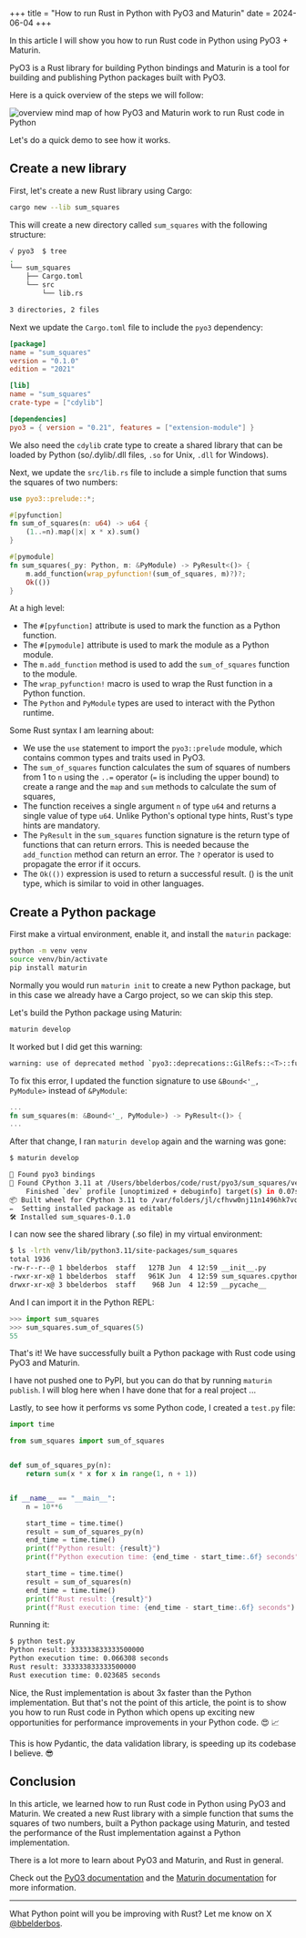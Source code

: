 +++
title = "How to run Rust in Python with PyO3 and Maturin"
date = 2024-06-04
+++

In this article I will show you how to run Rust code in Python using PyO3 + Maturin.

PyO3 is a Rust library for building Python bindings and Maturin is a tool for building and publishing Python packages built with PyO3.

Here is a quick overview of the steps we will follow:

![overview mind map of how PyO3 and Maturin work to run Rust code in Python](../rust-in-python.png)

Let's do a quick demo to see how it works.

## Create a new library

First, let's create a new Rust library using Cargo:

```bash
cargo new --lib sum_squares
```

This will create a new directory called `sum_squares` with the following structure:

```bash
√ pyo3  $ tree
.
└── sum_squares
    ├── Cargo.toml
    └── src
        └── lib.rs

3 directories, 2 files
```

Next we update the `Cargo.toml` file to include the `pyo3` dependency:

```toml
[package]
name = "sum_squares"
version = "0.1.0"
edition = "2021"

[lib]
name = "sum_squares"
crate-type = ["cdylib"]

[dependencies]
pyo3 = { version = "0.21", features = ["extension-module"] }
```

We also need the `cdylib` crate type to create a shared library that can be loaded by Python (so/.dylib/.dll files, `.so` for Unix, `.dll` for Windows).

Next, we update the `src/lib.rs` file to include a simple function that sums the squares of two numbers:

```rust
use pyo3::prelude::*;

#[pyfunction]
fn sum_of_squares(n: u64) -> u64 {
    (1..=n).map(|x| x * x).sum()
}

#[pymodule]
fn sum_squares(_py: Python, m: &PyModule) -> PyResult<()> {
    m.add_function(wrap_pyfunction!(sum_of_squares, m)?)?;
    Ok(())
}
```

At a high level:

- The `#[pyfunction]` attribute is used to mark the function as a Python function.
- The `#[pymodule]` attribute is used to mark the module as a Python module.
- The `m.add_function` method is used to add the `sum_of_squares` function to the module.
- The `wrap_pyfunction!` macro is used to wrap the Rust function in a Python function.
- The `Python` and `PyModule` types are used to interact with the Python runtime.

Some Rust syntax I am learning about:

- We use the `use` statement to import the `pyo3::prelude` module, which contains common types and traits used in PyO3.
- The `sum_of_squares` function calculates the sum of squares of numbers from 1 to `n` using the `..=` operator (`=` is including the upper bound) to create a range and the `map` and `sum` methods to calculate the sum of squares,
- The function receives a single argument `n` of type `u64` and returns a single value of type `u64`. Unlike Python's optional type hints, Rust's type hints are mandatory.
- The `PyResult` in the `sum_squares` function signature is the return type of functions that can return errors. This is needed because the `add_function` method can return an error. The `?` operator is used to propagate the error if it occurs.
- The `Ok(())` expression is used to return a successful result. () is the unit type, which is similar to void in other languages.

## Create a Python package

First make a virtual environment, enable it, and install the `maturin` package:

```bash
python -m venv venv
source venv/bin/activate
pip install maturin
```

Normally you would run `maturin init` to create a new Python package, but in this case we already have a Cargo project, so we can skip this step.

Let's build the Python package using Maturin:

```bash
maturin develop
```

It worked but I did get this warning:

```bash
warning: use of deprecated method `pyo3::deprecations::GilRefs::<T>::function_arg`: use `&Bound<'_, T>` instead for this function argument
```

To fix this error, I updated the function signature to use `&Bound<'_, PyModule>` instead of `&PyModule`:

```rust
...
fn sum_squares(m: &Bound<'_, PyModule>) -> PyResult<()> {
...
```

After that change, I ran `maturin develop` again and the warning was gone:

```bash
$ maturin develop

🔗 Found pyo3 bindings
🐍 Found CPython 3.11 at /Users/bbelderbos/code/rust/pyo3/sum_squares/venv/bin/python
    Finished `dev` profile [unoptimized + debuginfo] target(s) in 0.07s
📦 Built wheel for CPython 3.11 to /var/folders/jl/cfhvw0nj11n1496hk7vqhw_r0000gn/T/.tmp5qSsw8/sum_squares-0.1.0-cp311-cp311-macosx_10_12_x86_64.whl
✏️  Setting installed package as editable
🛠 Installed sum_squares-0.1.0
```

I can now see the shared library (.so file) in my virtual environment:

```bash
$ ls -lrth venv/lib/python3.11/site-packages/sum_squares
total 1936
-rw-r--r--@ 1 bbelderbos  staff   127B Jun  4 12:59 __init__.py
-rwxr-xr-x@ 1 bbelderbos  staff   961K Jun  4 12:59 sum_squares.cpython-311-darwin.so
drwxr-xr-x@ 3 bbelderbos  staff    96B Jun  4 12:59 __pycache__
```

And I can import it in the Python REPL:

```python
>>> import sum_squares
>>> sum_squares.sum_of_squares(5)
55
```

That's it! We have successfully built a Python package with Rust code using PyO3 and Maturin.

I have not pushed one to PyPI, but you can do that by running `maturin publish`. I will blog here when I have done that for a real project ...

Lastly, to see how it performs vs some Python code, I created a `test.py` file:

```python
import time

from sum_squares import sum_of_squares


def sum_of_squares_py(n):
    return sum(x * x for x in range(1, n + 1))


if __name__ == "__main__":
    n = 10**6

    start_time = time.time()
    result = sum_of_squares_py(n)
    end_time = time.time()
    print(f"Python result: {result}")
    print(f"Python execution time: {end_time - start_time:.6f} seconds")

    start_time = time.time()
    result = sum_of_squares(n)
    end_time = time.time()
    print(f"Rust result: {result}")
    print(f"Rust execution time: {end_time - start_time:.6f} seconds")
```

Running it:

```bash
$ python test.py
Python result: 333333833333500000
Python execution time: 0.066308 seconds
Rust result: 333333833333500000
Rust execution time: 0.023685 seconds
```

Nice, the Rust implementation is about 3x faster than the Python implementation. But that's not the point of this article, the point is to show you how to run Rust code in Python which opens up exciting new opportunities for performance improvements in your Python code. 😍 📈

This is how Pydantic, the data validation library, is speeding up its codebase I believe. 😎

## Conclusion

In this article, we learned how to run Rust code in Python using PyO3 and Maturin. We created a new Rust library with a simple function that sums the squares of two numbers, built a Python package using Maturin, and tested the performance of the Rust implementation against a Python implementation.

There is a lot more to learn about PyO3 and Maturin, and Rust in general.

Check out the [PyO3 documentation](https://pyo3.rs/v0.21.2/) and the [Maturin documentation](https://github.com/PyO3/maturin) for more information.

---
What Python point will you be improving with Rust? Let me know on X [@bbelderbos](https://twitter.com/bbelderbos).
